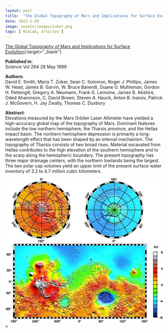 ```yaml
---
layout: post
title:  "The Global Topography of Mars and Implications for Surface Evolution"
date: 2022-1-20
image: assets/images/zuber.png
tags: [ MinLab, articles ]
---
```


[The Global Topography of Mars and Implications for Surface Evolution](https://mars.nasa.gov/mgs/sci/mola/dec10-99rel/mola_global.pdf){:target="_blank"} 

**Published in**:   
Science Vol 284 28 May 1999

**Authors**:   
David E. Smith, Maria T. Zuber, Sean C. Solomon, Roger J. Phillips, James W. Head, James B. Garvin, W. Bruce Banerdt, Duane O. Muhleman, Gordon H. Pettengill, Gregory A. Neumann, Frank G. Lemoine, James B. Abshire, Oded Aharonson, C. David Brown, Steven A. Hauck, Anton B. Ivanov, Patrick J. McGovern, H. Jay Zwally, Thomas C. Duxbury

**Abstract**:   
Elevations measured by the Mars Orbiter Laser Altimeter have yielded a high-accuracy global map of the topography of Mars. Dominant features include the low northern hemisphere, the Tharsis province, and the Hellas impact basin. The northern hemisphere depression is primarily a long-wavelength effect that has been shaped by an internal mechanism. The topography of Tharsis consists of two broad rises. Material excavated from Hellas contributes to the high elevation of the southern hemisphere and to the scarp along the hemispheric boundary. The present topography has three major drainage centers, with the
northern lowlands being the largest. The two polar cap volumes yield an upper limit of the present surface water inventory of 3.2 to 4.7 million cubic kilometers.

<div><img src="/assets/images/se2197547002.jpeg" class="img-fluid" alt="Global Topography of Mars" /></div><
